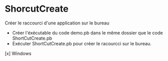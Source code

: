 # ShorcutCreate
Créer le raccourci d'une application sur le bureau

- Créer l'éxécutable du code demo.pb dans le même dossier que le code ShortCutCreate.pb 
- Exécuter ShortCutCreate.pb pour créer le racourcci sur le bureau. 


[x] Windows
